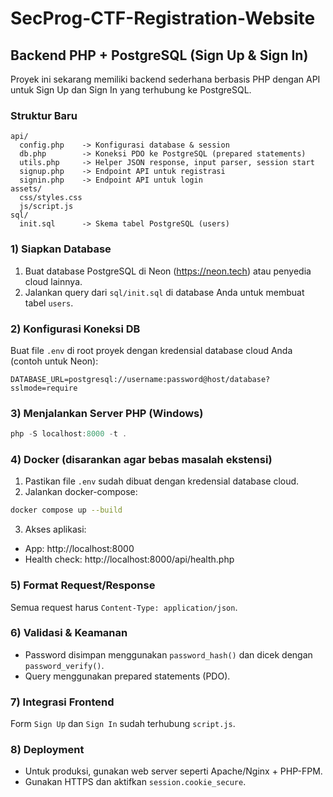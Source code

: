 # SecProg-CTF-Registration-Website

## Backend PHP + PostgreSQL (Sign Up & Sign In)

Proyek ini sekarang memiliki backend sederhana berbasis PHP dengan API untuk Sign Up dan Sign In yang terhubung ke PostgreSQL.

### Struktur Baru

```
api/
  config.php    -> Konfigurasi database & session
  db.php        -> Koneksi PDO ke PostgreSQL (prepared statements)
  utils.php     -> Helper JSON response, input parser, session start
  signup.php    -> Endpoint API untuk registrasi
  signin.php    -> Endpoint API untuk login
assets/
  css/styles.css
  js/script.js
sql/
  init.sql      -> Skema tabel PostgreSQL (users)
```

### 1) Siapkan Database

1. Buat database PostgreSQL di Neon (https://neon.tech) atau penyedia cloud lainnya.
2. Jalankan query dari `sql/init.sql` di database Anda untuk membuat tabel `users`.

### 2) Konfigurasi Koneksi DB

Buat file `.env` di root proyek dengan kredensial database cloud Anda (contoh untuk Neon):

```
DATABASE_URL=postgresql://username:password@host/database?sslmode=require
```

### 3) Menjalankan Server PHP (Windows)

```powershell
php -S localhost:8000 -t .
```

### 4) Docker (disarankan agar bebas masalah ekstensi)

1. Pastikan file `.env` sudah dibuat dengan kredensial database cloud.
2. Jalankan docker-compose:
```bash
docker compose up --build
```
3. Akses aplikasi:
- App: http://localhost:8000
- Health check: http://localhost:8000/api/health.php

### 5) Format Request/Response

Semua request harus `Content-Type: application/json`.

### 6) Validasi & Keamanan

- Password disimpan menggunakan `password_hash()` dan dicek dengan `password_verify()`.
- Query menggunakan prepared statements (PDO).

### 7) Integrasi Frontend

Form `Sign Up` dan `Sign In` sudah terhubung `script.js`.

### 8) Deployment

- Untuk produksi, gunakan web server seperti Apache/Nginx + PHP-FPM.
- Gunakan HTTPS dan aktifkan `session.cookie_secure`.
